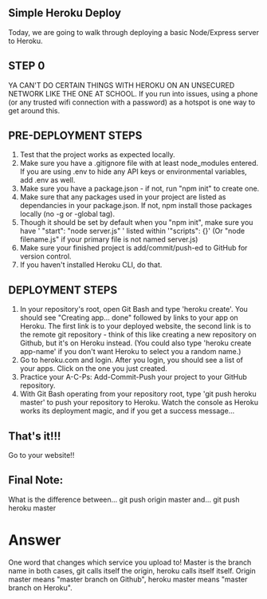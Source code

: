 ## Simple Heroku Deploy
Today, we are going to walk through deploying a basic Node/Express server to Heroku.

## STEP 0
YA CAN'T DO CERTAIN THINGS WITH HEROKU ON AN UNSECURED NETWORK LIKE THE ONE AT SCHOOL. If you run into issues, using a phone (or any trusted wifi connection with a password) as a hotspot is one way to get around this.

## PRE-DEPLOYMENT STEPS
1) Test that the project works as expected locally.
2) Make sure you have a .gitignore file with at least node_modules entered. If you are using .env to hide any API keys or environmental variables, add .env as well. 
3) Make sure you have a package.json - if not, run "npm init" to create one.
4) Make sure that any packages used in your project are listed as dependancies in your package.json. If not, npm install those packages locally (no -g or -global tag).
5) Though it should be set by default when you "npm init", make sure you have ' "start": "node server.js" ' listed within '"scripts": {}' (Or "node filename.js" if your primary file is not named server.js)
6) Make sure your finished project is add/commit/push-ed to GitHub for version control.
7) If you haven't installed Heroku CLI, do that.

## DEPLOYMENT STEPS
1) In your repository's root, open Git Bash and type 'heroku create'. You should see "Creating app... done" followed by links to your app on Heroku. The first link is to your deployed website, the second link is to the remote git repository - think of this like creating a new repository on Github, but it's on Heroku instead. (You could also type 'heroku create app-name' if you don't want Heroku to select you a random name.)
2) Go to heroku.com and login. After you login, you should see a list of your apps. Click on the one you just created.
6) Practice your A-C-Ps: Add-Commit-Push your project to your GitHub repository.
7) With Git Bash operating from your repository root, type 'git push heroku master' to push your repository to Heroku. Watch the console as Heroku works its deployment magic, and if you get a success message...

## That's it!!!
Go to your website!!

## Final Note:
What is the difference between...
git push origin master
and...
git push heroku master
# Answer
One word that changes which service you upload to! Master is the branch name in both cases, git calls itself the origin, heroku calls itself itself. Origin master means "master branch on Github", heroku master means "master branch on Heroku".